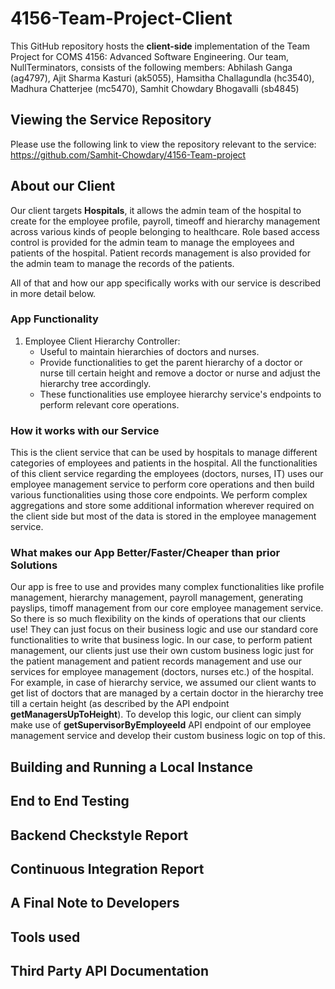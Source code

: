 # 4156-Team-Project-Client

This GitHub repository hosts the **client-side** implementation of the Team Project for COMS 4156: Advanced Software Engineering. Our team, NullTerminators, consists of the following members: Abhilash Ganga (ag4797), Ajit Sharma Kasturi (ak5055), Hamsitha Challagundla (hc3540), Madhura Chatterjee (mc5470), Samhit Chowdary Bhogavalli (sb4845)
## Viewing the Service Repository
Please use the following link to view the repository relevant to the service: https://github.com/Samhit-Chowdary/4156-Team-project

## About our Client
Our client targets **Hospitals**, it allows the admin team of the hospital to create for the employee profile, payroll, timeoff and hierarchy management across various kinds of people belonging to healthcare.
Role based access control is provided for the admin team to manage the employees and patients of the hospital.
Patient records management is also provided for the admin team to manage the records of the patients.


All of that and how our app specifically works with our service is described in more detail below.
### App Functionality
1. Employee Client Hierarchy Controller:
    * Useful to maintain hierarchies of doctors and nurses.
    * Provide functionalities to get the parent hierarchy of a doctor or nurse till certain height and remove a doctor or nurse and adjust the hierarchy tree accordingly.
    * These functionalities use employee hierarchy service's endpoints to perform relevant core operations.

### How it works with our Service
This is the client service that can be used by hospitals to manage different categories of employees and patients in the hospital.
All the functionalities of this client service regarding the employees (doctors, nurses, IT) uses our employee management service to perform core operations and then build various functionalities using those core endpoints. We perform
complex aggregations and store some additional information wherever required on the client side but most of the data is stored in the employee management service.


### What makes our App Better/Faster/Cheaper than prior Solutions
Our app is free to use and provides many complex functionalities like profile management, hierarchy management, payroll management, generating payslips, timoff management from our core employee management service.
So there is so much flexibility on the kinds of operations that our clients use! They can just focus on their business logic and use our standard core functionalities to write that business logic.
In our case, to perform patient management, our clients just use their own custom business logic just for the patient management and patient records management and use our services for employee management (doctors, nurses etc.) of the hospital. For example, in case of hierarchy service, we assumed our client wants to get list of doctors that are managed by a certain doctor in the hierarchy tree till a certain height (as described by the API endpoint **getManagersUpToHeight**). To develop this logic,
our client can simply make use of **getSupervisorByEmployeeId** API endpoint of our employee management service and develop their custom business logic on top of this.

## Building and Running a Local Instance

## End to End Testing

## Backend Checkstyle Report

## Continuous Integration Report

## A Final Note to Developers

## Tools used 

## Third Party API Documentation
